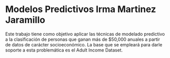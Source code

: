 # Modelos Predictivos Irma Martinez Jaramillo
Este trabajo tiene como objetivo aplicar las técnicas de modelado predictivo a la clasificación de personas que ganan más de $50,000 anuales a partir de datos de carácter socioeconómico. La base que se empleará para darle soporte a esta problemática es el Adult Income Dataset.
